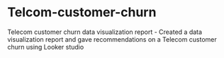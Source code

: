 # Telcom-customer-churn
Telecom customer churn data visualization report - Created a data visualization report and gave recommendations on a Telecom customer churn using Looker studio
